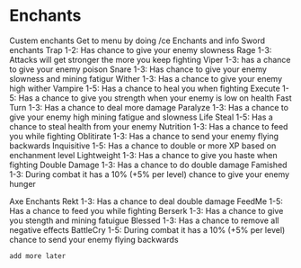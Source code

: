 # Enchants

Custem enchants
Get to menu by doing /ce
Enchants and info
  Sword enchants
    Trap 1-2: Has chance to give your enemy slowness
    Rage 1-3: Attacks will get stronger the more you keep fighting
    Viper 1-3: has a chance to give your enemy poison
    Snare 1-3: Has chance to give your enemy slowness and mining fatigur
    Wither 1-3: Has a chance to give your enemy high wither
    Vampire 1-5: Has a chance to heal you when fighting
    Execute 1-5: Has a chance to give you strength when your enemy is low on health
    Fast Turn 1-3: Has a chance to deal more damage
    Paralyze 1-3: Has a chance to give your enemy high mining fatigue and slowness
    Life Steal 1-5: Has a chance to steal health from your enemy
    Nutrition 1-3: Has a chance to feed you while fighting
    Oblitirate 1-3: Has a chance to send your enemy flying backwards
    Inquisitive 1-5: Has a chance to double or more XP based on enchanment level
    Lightweight 1-3: Has a chance to give you haste when fighting
    Double Damage 1-3: Has a chance to do double damage
    Famished 1-3: During combat it has a 10% (+5% per level) chance to give your enemy hunger
    
  Axe Enchants
    Rekt 1-3: Has a chance to deal double damage
    FeedMe 1-5: Has a chance to feed you while fighting
    Berserk 1-3: Has a chance to give you stength and mining fatuigue
    Blessed 1-3: Has a chance to remove all negative effects
    BattleCry 1-5: During combat it has a 10% (+5% per level) chance to send your enemy flying backwards
    
    add more later
